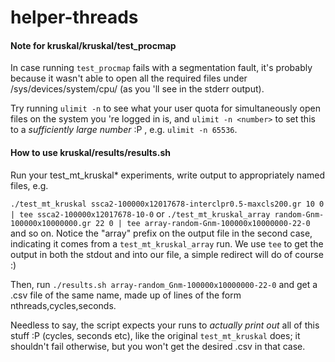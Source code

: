 # helper-threads

#### Note for kruskal/kruskal/test_procmap

In case running `test_procmap` fails with a segmentation fault, it's probably because it wasn't able to open all the required files under /sys/devices/system/cpu/ (as you 'll see in the stderr output).

Try running `ulimit -n` to see what your user quota for simultaneously open files on the system you 're logged in is, and `ulimit -n <number>` to set this to a _sufficiently large number_ :P , e.g. `ulimit -n 65536`.

#### How to use kruskal/results/results.sh

Run your test_mt_kruskal\* experiments, write output to appropriately named files, e.g.

`./test_mt_kruskal ssca2-100000x12017678-interclpr0.5-maxcls200.gr 10 0 | tee ssca2-100000x12017678-10-0` or `./test_mt_kruskal_array random-Gnm-100000x10000000.gr 22 0 | tee array-random-Gnm-100000x10000000-22-0` and so on. Notice the "array" prefix on the output file in the second case, indicating it comes from a `test_mt_kruskal_array` run. We use `tee` to get the output in both the stdout and into our file, a simple redirect will do of course :)

Then, run `./results.sh array-random_Gnm-100000x10000000-22-0` and get a .csv file of the same name, made up of lines of the form nthreads,cycles,seconds.

Needless to say, the script expects your runs to _actually print out_ all of this stuff :P (cycles, seconds etc), like the original `test_mt_kruskal` does; it shouldn't fail otherwise, but you won't get the desired .csv in that case.
